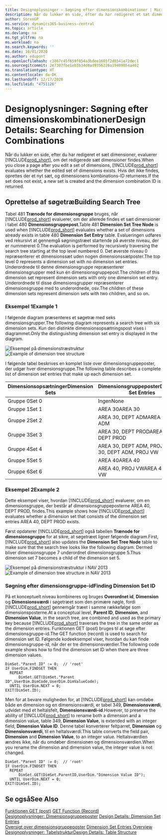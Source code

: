 ```yaml
---
title: Designoplysninger – Søgning efter dimensionskombinationer | Microsoft Docs
description: Når du lukker en side, efter du har redigeret et sæt dimensioner, evaluerer Business Central, om det redigerede sæt dimensioner findes. Hvis det ikke findes, oprettes der et nyt sæt, og dimensionens kombinations-ID returneres.
author: SorenGP
ms.service: dynamics365-business-central
ms.topic: article
ms.devlang: na
ms.tgt_pltfrm: na
ms.workload: na
ms.search.keywords: ''
ms.date: 10/01/2020
ms.author: edupont
ms.openlocfilehash: c3867c45f659f054a3bdee1605f2d8541e72dec1
ms.sourcegitcommit: 2e7307fbe1eb3b34d0ad9356226a19409054a402
ms.translationtype: HT
ms.contentlocale: da-DK
ms.lasthandoff: 12/17/2020
ms.locfileid: "4751126"
---
```

# <a name="design-details-searching-for-dimension-combinations"></a><span data-ttu-id="553ef-104">Designoplysninger: Søgning efter dimensionskombinationer</span><span class="sxs-lookup"><span data-stu-id="553ef-104">Design Details: Searching for Dimension Combinations</span></span>
<span data-ttu-id="553ef-105">Når du lukker en side, efter du har redigeret et sæt dimensioner, evaluerer [!INCLUDE[prod_short](includes/prod_short.md)], om det redigerede sæt dimensioner findes.</span><span class="sxs-lookup"><span data-stu-id="553ef-105">When you close a page after you edit a set of dimensions, [!INCLUDE[prod_short](includes/prod_short.md)] evaluates whether the edited set of dimensions exists.</span></span> <span data-ttu-id="553ef-106">Hvis det ikke findes, oprettes der et nyt sæt, og dimensionens kombinations-ID returneres.</span><span class="sxs-lookup"><span data-stu-id="553ef-106">If the set does not exist, a new set is created and the dimension combination ID is returned.</span></span>  

## <a name="building-search-tree"></a><span data-ttu-id="553ef-107">Oprettelse af søgetræ</span><span class="sxs-lookup"><span data-stu-id="553ef-107">Building Search Tree</span></span>  
 <span data-ttu-id="553ef-108">Tabel 481 **Trænode for dimensionsgruppe** bruges, når [!INCLUDE[prod_short](includes/prod_short.md)] evaluerer, om der allerede findes et sæt dimensioner i tabel 480 **Dimensionsgruppepost**.</span><span class="sxs-lookup"><span data-stu-id="553ef-108">Table 481 **Dimension Set Tree Node** is used when [!INCLUDE[prod_short](includes/prod_short.md)] evaluates whether a set of dimensions already exists in table 480 **Dimension Set Entry** table.</span></span> <span data-ttu-id="553ef-109">Evalueringen udføres ved rekursivt at gennemgå søgningstræet startende på øverste niveau, der er nummereret 0.</span><span class="sxs-lookup"><span data-stu-id="553ef-109">The evaluation is performed by recursively traversing the search tree starting at the top level numbered 0.</span></span> <span data-ttu-id="553ef-110">Det øverste niveau 0 repræsenterer et dimensionssæt uden nogen dimensionssætposter.</span><span class="sxs-lookup"><span data-stu-id="553ef-110">The top level 0 represents a dimension set with no dimension set entries.</span></span> <span data-ttu-id="553ef-111">Underordnede til denne dimensionsgruppe repræsenterer dimensionsgrupper med kun én dimensionsgruppepost.</span><span class="sxs-lookup"><span data-stu-id="553ef-111">The children of this dimension set represent dimension sets with only one dimension set entry.</span></span> <span data-ttu-id="553ef-112">Underordnede til disse dimensionsgrupper repræsenterer dimensionsgruppe med to underordnede, osv.</span><span class="sxs-lookup"><span data-stu-id="553ef-112">The children of these dimension sets represent dimension sets with two children, and so on.</span></span>  

### <a name="example-1"></a><span data-ttu-id="553ef-113">Eksempel 1</span><span class="sxs-lookup"><span data-stu-id="553ef-113">Example 1</span></span>  
 <span data-ttu-id="553ef-114">I følgende diagram præsenteres et søgetræ med seks dimensionsgrupper.</span><span class="sxs-lookup"><span data-stu-id="553ef-114">The following diagram represents a search tree with six dimension sets.</span></span> <span data-ttu-id="553ef-115">Kun den distinkte dimensionsopsætningspost vises i diagrammet.</span><span class="sxs-lookup"><span data-stu-id="553ef-115">Only the distinguishing dimension set entry is displayed in the diagram.</span></span>  

 <span data-ttu-id="553ef-116">![Eksempel på dimensionstræstruktur](media/nav2013_dimension_tree.png "Eksempel på dimensionstræstruktur")</span><span class="sxs-lookup"><span data-stu-id="553ef-116">![Example of dimension tree structure](media/nav2013_dimension_tree.png "Example of dimension tree structure")</span></span>  

 <span data-ttu-id="553ef-117">I følgende tabel beskrives en komplet liste over dimensionsgruppeposter, der udgør hver dimensionsgruppe.</span><span class="sxs-lookup"><span data-stu-id="553ef-117">The following table describes a complete list of dimension set entries that make up each dimension set.</span></span>  

|<span data-ttu-id="553ef-118">Dimensionsopsætninger</span><span class="sxs-lookup"><span data-stu-id="553ef-118">Dimension Sets</span></span>|<span data-ttu-id="553ef-119">Dimensionsgruppeposter</span><span class="sxs-lookup"><span data-stu-id="553ef-119">Dimension Set Entries</span></span>|  
|--------------------|---------------------------|  
|<span data-ttu-id="553ef-120">Gruppe 0</span><span class="sxs-lookup"><span data-stu-id="553ef-120">Set 0</span></span>|<span data-ttu-id="553ef-121">Ingen</span><span class="sxs-lookup"><span data-stu-id="553ef-121">None</span></span>|  
|<span data-ttu-id="553ef-122">Gruppe 1</span><span class="sxs-lookup"><span data-stu-id="553ef-122">Set 1</span></span>|<span data-ttu-id="553ef-123">AREA 30</span><span class="sxs-lookup"><span data-stu-id="553ef-123">AREA 30</span></span>|  
|<span data-ttu-id="553ef-124">Gruppe 2</span><span class="sxs-lookup"><span data-stu-id="553ef-124">Set 2</span></span>|<span data-ttu-id="553ef-125">AREA 30, DEPT ADM</span><span class="sxs-lookup"><span data-stu-id="553ef-125">AREA 30, DEPT ADM</span></span>|  
|<span data-ttu-id="553ef-126">Gruppe 3</span><span class="sxs-lookup"><span data-stu-id="553ef-126">Set 3</span></span>|<span data-ttu-id="553ef-127">AREA 30, DEPT PROD</span><span class="sxs-lookup"><span data-stu-id="553ef-127">AREA 30, DEPT PROD</span></span>|  
|<span data-ttu-id="553ef-128">Gruppe 4</span><span class="sxs-lookup"><span data-stu-id="553ef-128">Set 4</span></span>|<span data-ttu-id="553ef-129">AREA 30, DEPT ADM, PROJ VW</span><span class="sxs-lookup"><span data-stu-id="553ef-129">AREA 30, DEPT ADM, PROJ VW</span></span>|  
|<span data-ttu-id="553ef-130">Gruppe 5</span><span class="sxs-lookup"><span data-stu-id="553ef-130">Set 5</span></span>|<span data-ttu-id="553ef-131">AREA 40</span><span class="sxs-lookup"><span data-stu-id="553ef-131">AREA 40</span></span>|  
|<span data-ttu-id="553ef-132">Gruppe 6</span><span class="sxs-lookup"><span data-stu-id="553ef-132">Set 6</span></span>|<span data-ttu-id="553ef-133">AREA 40, PROJ VW</span><span class="sxs-lookup"><span data-stu-id="553ef-133">AREA 40, PROJ VW</span></span>|  

### <a name="example-2"></a><span data-ttu-id="553ef-134">Eksempel 2</span><span class="sxs-lookup"><span data-stu-id="553ef-134">Example 2</span></span>  
 <span data-ttu-id="553ef-135">Dette eksempel viser, hvordan [!INCLUDE[prod_short](includes/prod_short.md)] evaluerer, om en dimensionsgruppe, der består af dimensionsgruppeposterne AREA 40, DEPT PROD, findes.</span><span class="sxs-lookup"><span data-stu-id="553ef-135">This example shows how [!INCLUDE[prod_short](includes/prod_short.md)] evaluates whether a dimension set that consists of the dimension set entries AREA 40, DEPT PROD exists.</span></span>  

 <span data-ttu-id="553ef-136">Først opdaterer [!INCLUDE[prod_short](includes/prod_short.md)] også tabellen **Trænode for dimensionsgruppe** for at sikre, at søgetræet ligner følgende diagram.</span><span class="sxs-lookup"><span data-stu-id="553ef-136">First, [!INCLUDE[prod_short](includes/prod_short.md)] also updates the **Dimension Set Tree Node** table to make sure that the search tree looks like the following diagram.</span></span> <span data-ttu-id="553ef-137">Dermed bliver dimensionsgruppe 7 underordnet dimensionsgruppe 5.</span><span class="sxs-lookup"><span data-stu-id="553ef-137">Thus dimension set 7 becomes a child of the dimension set 5.</span></span>  

 <span data-ttu-id="553ef-138">![Eksempel på dimensionstræstruktur i NAV 2013](media/nav2013_dimension_tree_example2.png "Eksempel på dimensionstræstruktur i NAV 2013")</span><span class="sxs-lookup"><span data-stu-id="553ef-138">![Example of dimension tree structure in NAV 2013](media/nav2013_dimension_tree_example2.png "Example of dimension tree structure in NAV 2013")</span></span>  

### <a name="finding-dimension-set-id"></a><span data-ttu-id="553ef-139">Søgning efter dimensionsgruppe-id</span><span class="sxs-lookup"><span data-stu-id="553ef-139">Finding Dimension Set ID</span></span>  
 <span data-ttu-id="553ef-140">På et konceptuelt niveau kombineres og bruges **Overordnet id**, **Dimension** og **Dimensionsværdi** i søgetræet som den primære nøgle, fordi [!INCLUDE[prod_short](includes/prod_short.md)] gennemgår træet i samme rækkefølge som dimensionsposterne.</span><span class="sxs-lookup"><span data-stu-id="553ef-140">At a conceptual level, **Parent ID**, **Dimension**, and **Dimension Value**, in the search tree, are combined and used as the primary key because [!INCLUDE[prod_short](includes/prod_short.md)] traverses the tree in the same order as the dimension entries.</span></span> <span data-ttu-id="553ef-141">Funktionen GET (post) bruges til at søge efter dimensionsgruppe-id.</span><span class="sxs-lookup"><span data-stu-id="553ef-141">The GET function (record) is used to search for dimension set ID.</span></span> <span data-ttu-id="553ef-142">Følgende kodeeksempel viser, hvordan du kan finde dimensionsgruppe-id, når der er tre dimensionsværdier.</span><span class="sxs-lookup"><span data-stu-id="553ef-142">The following code example shows how to find the dimension set ID when there are three dimension values.</span></span>  

```  
DimSet."Parent ID" := 0;  // 'root'  
IF UserDim.FINDSET THEN  
  REPEAT  
      DimSet.GET(DimSet."Parent ID",UserDim.DimCode,UserDim.DimValueCode);  
  UNTIL UserDim.NEXT = 0;  
EXIT(DimSet.ID);  

```  

<span data-ttu-id="553ef-143">Men for at bevare muligheden for, at [!INCLUDE[prod_short](includes/prod_short.md)] kan omdøbe både en dimension og en dimensionsværdi, er tabel 349, **Dimensionsværdi**, udvidet med et heltalsfelt, **Dimensionsværdi-id**.</span><span class="sxs-lookup"><span data-stu-id="553ef-143">However, to preserve the ability of [!INCLUDE[prod_short](includes/prod_short.md)] to rename both a dimension and a dimension value, table 349, **Dimension Value**, is extended with an integer field, **Dimension Value ID**.</span></span> <span data-ttu-id="553ef-144">Denne tabel konverterer feltparret, **Dimension** og **Dimensionsværdi**, til en heltalsværdi.</span><span class="sxs-lookup"><span data-stu-id="553ef-144">This table converts the field pair, **Dimension** and **Dimension Value**, to an integer value.</span></span> <span data-ttu-id="553ef-145">Heltalsværdien ændres ikke, når du omdøber dimensionen og dimensionsværdien.</span><span class="sxs-lookup"><span data-stu-id="553ef-145">When you rename the dimension and dimension value, the integer value is not changed.</span></span>  

```  
DimSet."Parent ID" := 0;  // 'root'  
IF UserDim.FINDSET THEN  
  REPEAT  
      DimSet.GET(DimSet.ParentID,UserDim."Dimension Value ID");  
  UNTIL UserDim.NEXT = 0;  
EXIT(DimSet.ID);  

```  

## <a name="see-also"></a><span data-ttu-id="553ef-146">Se også</span><span class="sxs-lookup"><span data-stu-id="553ef-146">See Also</span></span>  
 <span data-ttu-id="553ef-147">[Funktionen GET (post)](/dynamics-nav/GET-Function--Record-)  </span><span class="sxs-lookup"><span data-stu-id="553ef-147">[GET Function (Record)](/dynamics-nav/GET-Function--Record-)  </span></span>  
 <span data-ttu-id="553ef-148">[Designoplysninger: Dimensionsgruppeposter](design-details-dimension-set-entries.md) </span><span class="sxs-lookup"><span data-stu-id="553ef-148">[Design Details: Dimension Set Entries](design-details-dimension-set-entries.md) </span></span>  
 <span data-ttu-id="553ef-149">[Oversigt over dimensionsgruppeposter](design-details-dimension-set-entries-overview.md) </span><span class="sxs-lookup"><span data-stu-id="553ef-149">[Dimension Set Entries Overview](design-details-dimension-set-entries-overview.md) </span></span>  
 [<span data-ttu-id="553ef-150">Designoplysninger: Tabelstruktur</span><span class="sxs-lookup"><span data-stu-id="553ef-150">Design Details: Table Structure</span></span>](design-details-table-structure.md)   
 
